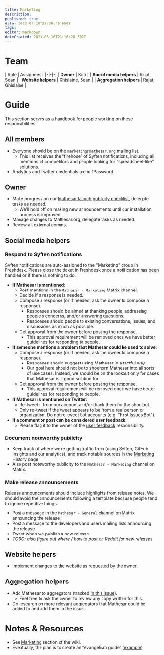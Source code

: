 ```yaml
---
title: Marketing
description: 
published: true
date: 2023-07-19T23:39:45.650Z
tags: 
editor: markdown
dateCreated: 2023-03-16T23:16:28.309Z
---
```


# Team

| Role | Assignees |
|-|-|-|
| **Owner** | Kriti |
| **Social media helpers** | Rajat, Sean |
| **Website helpers** | Ghislaine, Sean |
| **Aggregation helpers** | Rajat, Ghislaine |

# Guide
This section serves as a handbook for people working on these responsibilities.

## All members
- Everyone should be on the `marketing@mathesar.org` mailing list.
  - This list receives the “firehose” of Syften notifications, including all mentions of competitors and people looking for “spreadsheet-like” solutions.
- Analytics and Twitter credentials are in 1Password.

## Owner
- Make progress on our [Mathesar launch publicity checklist](https://github.com/centerofci/mathesar-website/issues/78), delegate tasks as needed.
    - We’ll hold off on making new announcements until our installation process is improved
- Manage changes to Mathesar.org, delegate tasks as needed.
- Review all external comms.

## Social media helpers

### Respond to Syften notifications
Syften notifications are auto-assigned to the "Marketing" group in Freshdesk. Please close the ticket in Freshdesk once a notification has been handled or if there is nothing to do.

- **If Mathesar is mentioned**:
	- Post mentions in the `Mathesar - Marketing` Matrix channel.
  - Decide if a response is needed.
  - Compose a response (or if needed, ask the owner to compose a response).
  	- Responses should be aimed at thanking people, addressing people's concerns, and/or answering questions.
    - Responses should people to existing conversations, issues, and discussions as much as possible.
  - Get approval from the owner before posting the response.
    - This approval requirement will be removed once we have better guidelines for responding to people.
- **If someone mentions a problem that Mathesar could be used to solve**:
  - Compose a response (or if needed, ask the owner to compose a response).
    - Responses should suggest using Mathesar in a tactful way.
    - Our goal here should not be to shoehorn Mathesar into all sorts of use cases. Instead, we should be on the lookout only for cases that Mathesar is a good solution for.
  - Get approval from the owner before posting the response.
    - This approval requirement will be removed once we have better guidelines for responding to people.
- **If Mathesar is mentioned on Twitter**: 
  - Re-tweet it from our account and/or thank them for the shoutout.
  - Only re-tweet if the tweet appears to be from a real person or organization. Do not re-tweet bot accounts (e.g. "First Issues Bot").
- **If a comment or post can be considered user feedback**:
  - Please flag it to the owner of the [user feedback](/en/team/responsibilities/user-feedback) responsibility.

### Document noteworthy publicity
- Keep track of where we’re getting traffic from (using Syften, GitHub Insights and our analytics), and track notable sources in the [Marketing History](./marketing/history.md) page
- Also post noteworthy publicity to the `Mathesar - Marketing` channel on Matrix.

### Make release announcements
Release announcements should include highlights from release notes. We should avoid the announcements following a template because people tend to ignore repetitive things.

- Post a message in the `Mathesar - General` channel on Matrix announcing the release
- Post a message to the developers and users mailing lists announcing the release
- Tweet when we publish a new release
- *TODO: also figure out where / how to post on Reddit for new releases*

## Website helpers
- Implement changes to the website as requested by the owner.

## Aggregation helpers
- Add Mathesar to aggregators (tracked [in this issue](https://github.com/centerofci/mathesar-website/issues/84)).
  - Feel free to ask the owner to review any copy written for this.
- Do research on more relevant aggregators that Mathesar could be added to and add them to the issue.

# Notes & Resources
- See [Marketing](/en/marketing) section of the wiki.
- Eventually, the plan is to create an “evangelism guide” ([example](https://about.gitlab.com/handbook/marketing/community-relations/developer-evangelism/social-media/))
